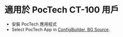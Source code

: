 # 適用於 PocTech CT-100 用戶

- 安裝 PocTech 應用程式
- Select PocTech App in [ConfigBuilder, BG Source](../SettingUpAaps/ConfigBuilder.md#bg-source).
